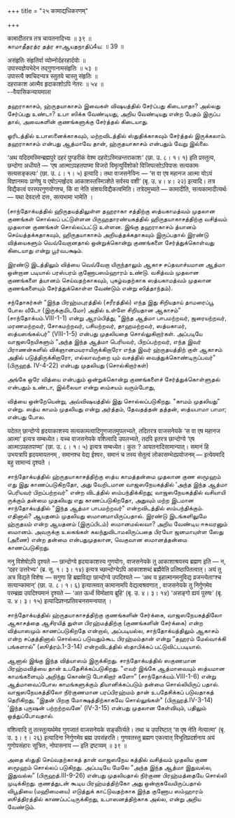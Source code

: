 +++
title = "२५ कामाद्यधिकरणम्"

+++

कामादीतरत्र तत्र चायतनादिभ्यः ॥ ३९ ॥  
காமாதீதரத்ர தத்ர சாஆயதநாதிப்4ய: ॥ 39 ॥

असंहृतिः संहृतिर्वा व्योम्नोर्दहरहार्दयोः ॥  
उपास्यज्ञेयभेदेन तद्गुणानामसंहृतिः ॥ ५३ ॥  
उपास्त्यै क्वचिदन्यत्र स्तुतये चास्तु संहृतिः ॥  
दहराकाश आत्मैव हृदाकाशोऽपि नेतरः ॥ ५४ ॥  
--वैयासिकन्यायमाला

தஹராகாசம், ஹ்ருதயாகாசம் இவைகள் விஷயத்தில் சேர்ப்பது கிடையாதா? அல்லது
சேர்ப்பது உண்டா? உபா ஸிக்க வேண்டியது, அறிய வேண்டியது என்ற பேதம் இருப்ப
தால், அவைகளின் குணங்களுக்கு சேர்த்தல் கிடையாது.

ஓரிடத்தில் உபாஸனைக்காகவும், மற்றவிடத்தில் ஸ்துதிக்காகவும் சேர்த்தல்
இருக்கலாம். தஹராகாசம் என்பது ஆத்மாவே தான், ஹ்ருதயாகாசம் என்பதும் வேறு
இல்லை.

‘अथ यदिदमस्मिन्ब्रह्मपुरे दहरं पुण्डरीकं वेश्म दहरोऽस्मिन्नन्तराकाशः’
(छा. उ. ८। १। १) इति प्रस्तुत्य, छन्दोगा अधीयते — ‘एष आत्माऽपहतपाप्मा
विजरो विमृत्युर्विशोको विजिघत्सोऽपिपासः सत्यकामः सत्यसङ्कल्पः’ (छा. उ.
८। १। ५) इत्यादि। तथा वाजसनेयिनः — ‘स वा एष महानज आत्मा योऽयं
विज्ञानमयः प्राणेषु य एषोऽन्तर्हृदय आकाशस्तस्मिञ्शेते सर्वस्य वशी’ (बृ.
उ. ४। ४। २२) इत्यादि। तत्र विद्यैकत्वं परस्परगुणयोगश्च, किं वा नेति
संशयःविद्यैकत्वमिति। तत्रेदमुच्यते — कामादीति, सत्यकामादीत्यर्थः — यथा
देवदत्तो दत्तः, सत्यभामा भामेति ।

(சாந்தோக்யத்தில் ஹிருதயத்திலுள்ள தஹராகா சத்திற்கு ஸத்யகாமத்வம் முதலான
குணங்கள் சொல்லப் பட்டுள்ளன பிருஹதாரண்யகத்தில் ஹிருதயாகாசத்திற்கு
வசித்வம் முதலான குணங்கள் சொல்லப்பட்டு உள்ளன. இங்கு தஹராகாசம் த்யானம்
செய்யத்தக்கதாகவும், ஹிருதயாகாசம் அறியத்தக்கதாகவும் இருப்பதால் இரண்டு
வித்யைகளும் வெவ்வேறானதால் ஒன்றுக்கொன்று குணங்களை சேர்த்துக்கொள்வது
கிடையாது என்று பூர்வபக்ஷம்.

இரண்டு இடத்திலும் வித்யை வெவ்வேறா யிருந்தாலும் ஆகாச சப்தவாச்யமான ஆத்மா
ஒன்றான படியால் பரஸ்பரம் குணோபஸம்ஹாரம் உண்டு. வசித்வம் முதலான குணங்களை
த்யானம் செய்வதற்காகவும், புகழ்வதற்காக ஸத்யகாமத்வம் முதலான குணங்களையும்
சேர்த்துக்கொள்ள வேண்டும் என்று ஸித்தாந்தம்).

சந்தோகர்கள் “இந்த பிரஹ்மபுரத்தில் (சரீரத்தில்) எந்த இது சிறியதாய்
தாமரைப்பூ போல வீடோ (இருக்குமிடமோ) அதில் உள்ளே சிறியதான ஆகாசம்”
(சாந்தோக்யம்.VIII-1-1) என்று ஆரம்பித்து, “இந்த ஆத்மா பாபமற்றவர்,
ஜரையற்றவர், மரணமற்றவர், சோகமற்றவர், பசியற்றவர், தாஹமற்றவர், ஸத்யகாமர்,
ஸத்யஸங்கல்பர்” (VIII-1-5) என்பது முதலியதை சொல்லுகிறார்கள். அப்படியே
வாஜஸநேயிகளும் “அந்த இந்த ஆத்மா பெரியவர், பிறப்பற்றவர், எந்த இவர்
பிராணன்களில் விக்ஞானமயராயிருக்கிறாரோ எந்த இவர் ஹ்ருதயத்திற் குள் ஆகாசம்
அதில் படுத்திருக்கிறாரோ, எல்லாவற்றை யும் வசத்தில்
வைத்துக்கொண்டிருப்பவர்" (பிருஹத். IV-4-22) என்பது முதலியது
(சொல்கிறார்கள்)

அங்கே ஒரே வித்யை என்பதும் ஒன்றுக்கொன்று குணங்களைச் சேர்த்துக்கொள்ளுதல்
என்பதும் உண்டா, இல்லையா என்று ஸம்சயம் வரும்போது,

வித்யை ஒன்றேயென்று, அவ்விஷயத்தில் இது சொல்லப்படுகிறது. "காமம் முதலியது”
என்று. ஸத்ய காமம் முதலியது என்று அர்த்தம், தேவதத்தன் தத்தன், ஸத்யபாமா
பாமா; என்பது போல.

यदेतत् छान्दोग्ये हृदयाकाशस्य सत्यकामत्वादिगुणजातमुपलभ्यते, तदितरत्र
वाजसनेयके ‘स वा एष महानज आत्मा’ इत्यत्र सम्बध्येत। यच्च वाजसनेयके
वशित्वादि उपलभ्यते, तदपि इतरत्र छान्दोग्ये ‘एष आत्माऽपहतपाप्मा’ (छा. उ.
८। १। ५) इत्यत्र सम्बध्येत। कुतः ? आयतनादिसामान्यात्। समानं हि
उभयत्रापि हृदयमायतनम् , समानश्च वेद्य ईश्वरः, समानं च तस्य सेतुत्वं
लोकासम्भेदप्रयोजनम् — इत्येवमादि बहु सामान्यं दृश्यते ।

சாந்தோக்யத்தில் ஹ்ருதயாகாசத்திற்கு ஸத்ய காமத்தன்மை முதலான குண ஸமூஹம் எது
இது காணப்படுகிறதோ, அது வேறிடமான வாஜஸநேயகத்தில் 'அந்த இந்த ஆத்மா பெரியவர்
பிறப்பற்றவர்" என்ற விடத்தில் ஸம்பந்திக்கிறது; வாஜஸநேயகத்தில் வசியாயி
ருக்கும் தன்மை முதலியது எது காணப்படுகிறதோ, அதுவும் மற்ற இடமான
சாந்தோக்யத்தில் "இந்த ஆத்மா பாபமற்றவர்" என்றவிடத்தில் ஸம்பந்திக்கும்.
எதினால்? ஆயதனம் முதலியது ஸமானமாயிருப்பதால். இரண்டு இடங்களிலுமே ஹ்ருதயம்
என்ற ஆயதனம் (இருப்பிடம்) ஸமானமல்லவா? அறிய வேண்டிய ஈசுவரனும் ஸமானம்.
அவருக்கு உலகங்கள் கலந்துவிடாமலிருப்பதை பிரயோ ஜனமாயுள்ள ஸேது (அணை) என்ற
தன்மை என்பதுமுதலான, வெகுவான ஸமானத்தன்மை காணப்படுகிறது.

ननु विशेषोऽपि दृश्यते — छान्दोग्ये हृदयाकाशस्य गुणयोगः, वाजसनेयके तु
आकाशाश्रयस्य ब्रह्मण इति — न, ‘दहर उत्तरेभ्यः’ (ब्र. सू. १। ३। १४)
इत्यत्र च्छान्दोग्येऽपि आकाशशब्दं ब्रह्मैवेति प्रतिष्ठापितत्वात्। अयं
तु अत्र विद्यते विशेषः — सगुणा हि ब्रह्मविद्या छान्दोग्ये उपदिश्यते —
‘अथ य इहात्मानमनुविद्य व्रजन्त्येताꣳश्च सत्यान्कामान्’ (छा. उ. ८। १।
६) इत्यात्मवत् कामानामपि वेद्यत्वश्रवणात् , वाजसनेयके तु निर्गुणमेव
परम्ब्रह्म उपदिश्यमानं दृश्यते — ‘अत ऊर्ध्वं विमोक्षाय ब्रूहि’ (बृ. उ.
४। ३। १४) ‘असङ्गो ह्ययं पुरुषः’ (बृ. उ. ४। ३। १५)
इत्यादिप्रश्नप्रतिवचनसमन्वयात् ।

சாந்தோக்யத்தில் ஹ்ருதயாகாசத்திற்கு குணங்களின் சேர்க்கை, வாஜஸநேயகத்திலோ
ஆகாசத்தை ஆசிரயித் துள்ள பிரஹ்மத்திற்கு (குணங்களின் சேர்க்கை) என்ற
வித்யாஸமும் காணப்படுகிறதே என்றால், அப்படியல்ல, சாந்தோக்யத்திலும் ஆகாசம்
என்ற சப்தத்தினால் சொல்லப் படுவதும்கூட பிரஹ்மம்தான் என்று “தஹரம்
மேல்வாக்கி பங்களால்” (ஸூத்ரம்.1-3-14) என்றவிடத்தில் ஸ்தாபிக்கப்
பட்டுவிட்டபடியால்.

ஆனால் இங்கு இந்த வித்யாஸம் இருக்கிறது. சாந்தோக்யத்தில் ஸகுணமான
பிரஹ்மவித்யை தான் உபதேசிக்கப்படுகிறது. "எவர் இங்கே ஆத்மாவையும் ஸத்யமான
காமங்களையும் அறிந்து கொண்டு போகிறார் களோ” (சாந்தோக்யம்.VIII-1-6) என்று
ஆத்மாவைப்போல காமங்களுக்கும் தியானிக்கப்படும் தன்மை சொல்லியிருப் பதால்.
வாஜஸநேயகத்திலோ நிர்குணமான பரப்பிரஹ்மம் தான் உபதேசிக்கப் படுவதாகத்
தெரிகிறது, “இதன் பிறகு மோக்ஷத்திற்காகவே சொல்லுங்கள்" (பிருஹத்.IV-3-14)
‘இந்த புருஷன் பற்றற்றவனே' (IV-3-15) என்பது முதலான கேள்வியும், பதிலும்
ஒத்துப்போவதால்.

वशित्वादि तु तत्स्तुत्यर्थमेव गुणजातं वाजसनेयके सङ्कीर्त्यते। तथा च
उपरिष्टात् ‘स एष नेति नेत्यात्मा’ (बृ. उ. ३। ९। २६) इत्यादिना
निर्गुणमेव ब्रह्म उपसंहरति। गुणवतस्तु ब्रह्मण एकत्वात् विभूतिप्रदर्शनाय
अयं गुणोपसंहारः सूत्रितः, नोपासनाय — इति द्रष्टव्यम् ॥ ३९ ॥

அதை ஸ்துதி செய்வதற்காகத் தான் வாஜஸநேய கத்தில் வசித்வம் முதலிய குண ஸமூஹம்
சொல்லப் படுகிறது. அப்படியே மேலே "அந்த இந்த ஆத்மா இதுவல்ல, இதுவல்ல”
(பிருஹத்.III-9-26) என்பது முதலியதால் நிர்குண பிரஹ்மத்தையே சொல்லி
முடிக்கிறது. குணத்துடன் கூடிய பிரஹ்மத்திற்கோ அது ஒன்றாகவேயிருப்பதால்
விபூதியை (மஹிமையை) எடுத்துக் காட்டுவதற்காக இந்த குணோப ஸம்ஹாரம்
ஸூத்திரத்தில் காணப்பட்டிருக்கிறது, உபாஸனத்திற்காக அல்ல, என்று அறிய
வேண்டும்.
